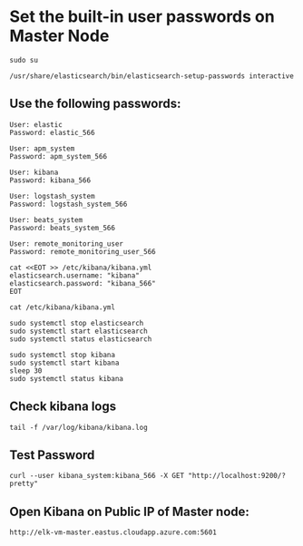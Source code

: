 # Set the built-in user passwords on Master Node
```
sudo su
```

```
/usr/share/elasticsearch/bin/elasticsearch-setup-passwords interactive
```

## Use the following passwords:
```
User: elastic
Password: elastic_566
```

```
User: apm_system
Password: apm_system_566
```

```
User: kibana
Password: kibana_566
```

```
User: logstash_system
Password: logstash_system_566
```

```
User: beats_system
Password: beats_system_566
```

```
User: remote_monitoring_user
Password: remote_monitoring_user_566
```

```
cat <<EOT >> /etc/kibana/kibana.yml
elasticsearch.username: "kibana"
elasticsearch.password: "kibana_566"
EOT
```

```
cat /etc/kibana/kibana.yml
```

```
sudo systemctl stop elasticsearch
sudo systemctl start elasticsearch
sudo systemctl status elasticsearch
```

```
sudo systemctl stop kibana
sudo systemctl start kibana
sleep 30
sudo systemctl status kibana
```

## Check kibana logs
```
tail -f /var/log/kibana/kibana.log
```

## Test Password
```
curl --user kibana_system:kibana_566 -X GET "http://localhost:9200/?pretty"
```

## Open Kibana on Public IP of Master node:
```
http://elk-vm-master.eastus.cloudapp.azure.com:5601
```
